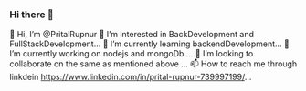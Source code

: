 ### Hi there 👋

<!--
**PritalRupnur/PritalRupnur** is a ✨ _special_ ✨ repository because its `README.md` (this file) appears on your GitHub profile.

Here are some ideas to get you started:-->




👋 Hi, I’m @PritalRupnur
👀 I’m interested in BackDevelopment and FullStackDevelopment...
🌱 I’m currently learning backendDevelopment...
🔭 I’m currently working on nodejs and mongoDb ...
💞️ I’m looking to collaborate on the same as mentioned above ...
📫 How to reach me through linkdein https://www.linkedin.com/in/prital-rupnur-739997199/...

